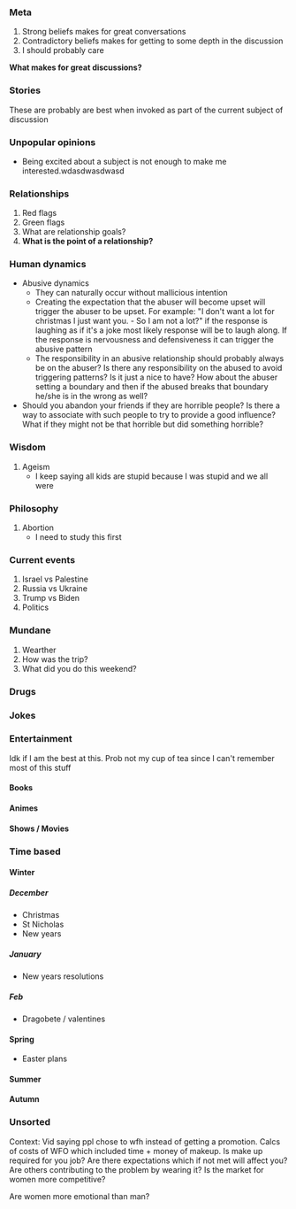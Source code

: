 ### Meta
1. Strong beliefs makes for great conversations
2. Contradictory beliefs makes for getting to some depth in the discussion
3. I should probably care

**What makes for great discussions?**
### Stories
These are probably are best when invoked as part of the current subject of discussion

### Unpopular opinions
- Being excited about a subject is not enough to make me interested.wdasdwasdwasd
### Relationships
1. Red flags
2. Green flags
3. What are relationship goals?
4. **What is the point of a relationship?**

### Human dynamics
- Abusive dynamics
	- They can naturally occur without mallicious intention
	- Creating the expectation that the abuser will become upset will trigger the abuser to be upset. For example: "I don't want a lot for christmas I just want you. - So I am not a lot?" if the response is laughing as if it's a joke most likely response will be to laugh along. If the response is nervousness and defensiveness it can trigger the abusive pattern
	- The responsibility in an abusive relationship should probably always be on the abuser? Is there any responsibility on the abused to avoid triggering patterns? Is it just a nice to have? How about the abuser setting a boundary and then if the abused breaks that boundary he/she is in the wrong as well?
- Should you abandon your friends if they are horrible people? Is there a way to associate with such people to try to provide a good influence? What if they might not be that horrible but did something horrible?

### Wisdom
1. Ageism
	- I keep saying all kids are stupid because I was stupid and we all were
### Philosophy
1. Abortion
	- I need to study this first

### Current events
1. Israel vs Palestine
2. Russia vs Ukraine
3. Trump vs Biden
4. Politics

### Mundane
1. Wearther
2. How was the trip?
3. What did you do this weekend?
### Drugs

### Jokes

### Entertainment
Idk if I am the best at this. Prob not my cup of tea since I can't remember most of this stuff
#### Books
#### Animes
#### Shows / Movies

### Time based
#### Winter
##### December
- Christmas
- St Nicholas
- New years

##### January
- New years resolutions

##### Feb
- Dragobete / valentines

#### Spring

- Easter plans
#### Summer

#### Autumn


### Unsorted

Context: Vid saying ppl chose to wfh instead of getting a promotion. Calcs of costs of WFO which included time + money of makeup. Is make up required for you job? Are there expectations which if not met will affect you? Are others contributing to the problem by wearing it? Is the market for women more competitive?


Are women more emotional than man?

